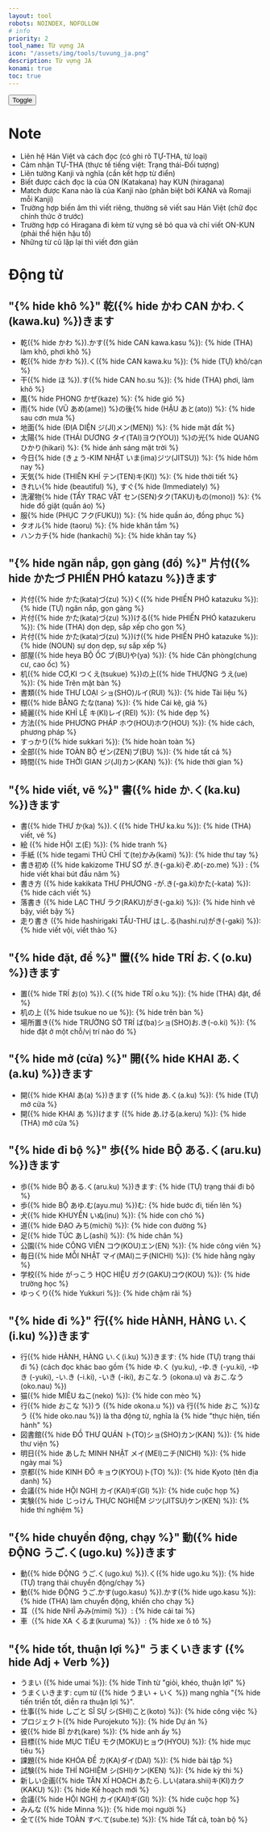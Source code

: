 ```yaml
---
layout: tool
robots: NOINDEX, NOFOLLOW
# info
priority: 2
tool_name: Từ vựng JA
icon: "/assets/img/tools/tuvung_ja.png"
description: Từ vựng JA
konami: true
toc: true
---
```

<link rel="stylesheet" href="/tools/tuvung_ja/style.css" />
<script src="/tools/tuvung_ja/scripts.js"></script>

<button onclick="showHideBtnClick()" title="Show/Hide" id="showHideBtn" class="w3-btn w3-border w3-border-blue w3-white opacity-transition-hover" style="display: block;">Toggle</button>

# Note
- Liên hệ Hán Việt và cách đọc (có ghi rõ TỰ-THA, từ loại)
- Cảm nhận TỰ-THA (thực tế tiếng việt: Trạng thái-Đối tượng)
- Liên tưởng Kanji và nghĩa (cần kết hợp từ điển)
- Biết được cách đọc là của ON (Katakana) hay KUN (hiragana)
- Match được Kana nào là của Kanji nào (phân biệt bởi KANA và Romaji mỗi Kanji)
- Trường hợp biến âm thì viết riêng, thường sẽ viết sau Hán Việt (chữ đọc chính thức ở trước)
- Trường hợp có Hiragana đi kèm từ vựng sẽ bỏ qua và chỉ viết ON-KUN (phải thể hiện hậu tố)
- Những từ cũ lặp lại thì viết đơn giản

# Động từ

## "{% hide khô %}" 乾({% hide かわ CAN かわ.く(kawa.ku) %})きます
- 乾({% hide かわ %}).かす({% hide CAN kawa.kasu %}): {% hide (THA) làm khô, phơi khô %}
- 乾({% hide かわ %}).く({% hide CAN kawa.ku %}): {% hide (TỰ) khô/cạn %}
- 干({% hide ほ %}).す({% hide CAN ho.su %}): {% hide (THA) phơi, làm khô %}
- 風{% hide PHONG かぜ(kaze) %}: {% hide gió %}
- 雨{% hide (VŨ あめ(ame)) %}の後{% hide (HẬU あと(ato)) %}: {% hide sau cơn mưa %}
- 地面{% hide (ĐỊA DIỆN ジ(JI)メン(MEN)) %}: {% hide mặt đất %}
- 太陽{% hide (THÁI DƯƠNG タイ(TAI)ヨウ(YOU)) %}の光{% hide QUANG ひかり(hikari) %}: {% hide ánh sáng mặt trời %}
- 今日{% hide (きょう-KIM NHẬT いま(ima)ジツ(JITSU)) %}: {% hide hôm nay %}
- 天気{% hide (THIÊN KHÍ テン(TEN)キ(KI)) %}: {% hide thời tiết %}
- きれい{% hide (beautiful) %}, すぐ{% hide (Immediately) %}
- 洗濯物{% hide (TẨY TRẠC VẬT セン(SEN)タク(TAKU)もの(mono)) %}: {% hide đồ giặt (quần áo) %}
- 服{% hide (PHỤC フク(FUKU)) %}: {% hide quần áo, đồng phục %}
- タオル{% hide (taoru) %}: {% hide khăn tắm %}
- ハンカチ{% hide (hankachi) %}: {% hide khăn tay %}

## "{% hide ngăn nắp, gọn gàng (đồ) %}" 片付({% hide かたづ PHIẾN PHÓ katazu %})きます
- 片付({% hide かた(kata)づ(zu) %})く({% hide PHIẾN PHÓ katazuku %}): {% hide (TỰ) ngăn nắp, gọn gàng %}
- 片付({% hide かた(kata)づ(zu) %})ける({% hide PHIẾN PHÓ katazukeru %}): {% hide (THA) dọn dẹp, sắp xếp cho gọn %}
- 片付({% hide かた(kata)づ(zu) %})け({% hide PHIẾN PHÓ katazuke %}): {% hide (NOUN) sự dọn dẹp, sự sắp xếp %}
- 部屋({% hide heya BỘ ỐC ブ(BU)や(ya) %}): {% hide Căn phòng(chung cư, cao ốc) %}
- 机({% hide CƠ,KI つくえ(tsukue) %})の上({% hide THƯỢNG うえ(ue) %}): {% hide Trên mặt bàn %}
- 書類({% hide THƯ LOẠI ショ(SHO)ルイ(RUI) %}): {% hide Tài liệu %}
- 棚({% hide BẰNG たな(tana) %}): {% hide Cái kệ, giá %}
- 綺麗({% hide KHỈ LỆ キ(KI)レイ(REI) %}): {% hide đẹp %}
- 方法({% hide PHƯƠNG PHÁP ホウ(HOU)ホウ(HOU) %}): {% hide cách, phương pháp %}
- すっかり({% hide sukkari %}): {% hide hoàn toàn %}
- 全部({% hide TOÀN BỘ ゼン(ZEN)ブ(BU) %}): {% hide tất cả %}
- 時間({% hide THỜI GIAN ジ(JI)カン(KAN) %}): {% hide thời gian %}

## "{% hide viết, vẽ %}" 書({% hide か.く(ka.ku) %})きます
- 書({% hide THƯ か(ka) %}).く({% hide THƯ ka.ku %}): {% hide (THA) viết, vẽ %}
- 絵 ({% hide HỘI エ(E) %}): {% hide tranh %}
- 手紙 ({% hide tegami THỦ CHỈ て(te)かみ(kami) %}): {% hide thư tay %}
- 書き初め ({% hide kakizome THƯ SƠ が.き(-ga.ki)ぞ.め(-zo.me) %}) : {% hide viết khai bút đầu năm %}
- 書き方 ({% hide kakikata THƯ PHƯƠNG -が.き(-ga.ki)かた(-kata) %}): {% hide cách viết %}
- 落書き ({% hide LẠC THƯ ラク(RAKU)がき(-ga.ki) %}): {% hide hình vẽ bậy, viết bậy %}
- 走り書き ({% hide hashirigaki TẨU-THƯ はし.る(hashi.ru)がき(-gaki) %}): {% hide viết vội, viết thảo %}

## "{% hide đặt, để %}" 置({% hide TRÍ お.く(o.ku) %})きます
- 置({% hide TRÍ お(o) %}).く({% hide TRÍ o.ku %}): {% hide (THA) đặt, để %}
- 机の上 ({% hide tsukue no ue %}): {% hide trên bàn %}
- 場所置き({% hide TRƯỜNG SỞ TRÍ ば(ba)ショ(SHO)お.き(-o.ki) %}): {% hide đặt ở một chỗ/vị trí nào đó %}

## "{% hide mở (cửa) %}" 開({% hide KHAI あ.く(a.ku) %})きます
- 開({% hide KHAI あ(a) %})きます ({% hide あ.く(a.ku) %}): {% hide (TỰ) mở cửa %}
- 開({% hide KHAI あ %})けます ({% hide あ.ける(a.keru) %}): {% hide (THA) mở cửa %}

## "{% hide đi bộ %}" 歩({% hide BỘ ある.く(aru.ku) %})きます
- 歩({% hide BỘ ある.く(aru.ku) %})きます: {% hide (TỰ) trạng thái đi bộ %}
- 歩({% hide BỘ あゆ.む(ayu.mu) %})む: {% hide bước đi, tiến lên %}
- 犬({% hide KHUYỂN いぬ(inu) %}): {% hide con chó %}
- 道({% hide ĐẠO みち(michi) %}): {% hide con đường %}
- 足({% hide TÚC あし(ashi) %}): {% hide chân %}
- 公園({% hide CÔNG VIÊN コウ(KOU)エン(EN) %}): {% hide công viên %}
- 毎日({% hide MỖI NHẬT マイ(MAI)ニチ(NICHI) %}): {% hide hằng ngày %}
- 学校({% hide がっこう HỌC HIỆU ガク(GAKU)コウ(KOU) %}): {% hide trường học %}
- ゆっくり({% hide Yukkuri %}): {% hide chậm rãi %}

## "{% hide đi %}" 行({% hide HÀNH, HÀNG い.く(i.ku) %})きます
- 行({% hide HÀNH, HÀNG い.く(i.ku) %})きます: {% hide (TỰ) trạng thái đi %} (cách đọc khác bao gồm {% hide ゆ.く (yu.ku), -ゆ.き (-yu.ki), -ゆき (-yuki), -い.き (-i.ki), -いき (-iki), おこな.う (okona.u) và おこ.なう (oko.nau) %})
- 猫({% hide MIÊU ねこ(neko) %}): {% hide con mèo %}
- 行({% hide おこな %})う ({% hide okona.u %}) và 行({% hide おこ %})なう ({% hide oko.nau %}) là tha động từ, nghĩa là {% hide "thực hiện, tiến hành" %}
- 図書館({% hide ĐỒ THƯ QUÁN ト(TO)ショ(SHO)カン(KAN) %}): {% hide thư viện %}
- 明日({% hide あした MINH NHẬT メイ(MEI)ニチ(NICHI) %}): {% hide ngày mai %}
- 京都({% hide KINH ĐÔ キョウ(KYOU)ト(TO) %}): {% hide Kyoto (tên địa danh) %}
- 会議({% hide HỘI NGHỊ カイ(KAI)ギ(GI) %}): {% hide cuộc họp %}
- 実験({% hide じっけん THỰC NGHIỆM ジツ(JITSU)ケン(KEN) %}): {% hide thí nghiệm %}

## "{% hide chuyển động, chạy %}" 動({% hide ĐỘNG うご.く(ugo.ku) %})きます
- 動({% hide ĐỘNG うご.く(ugo.ku) %}).く({% hide ugo.ku %}): {% hide (TỰ) trạng thái chuyển động/chạy %}
- 動({% hide ĐỘNG うご.かす(ugo.kasu) %}).かす({% hide ugo.kasu %}): {% hide (THA) làm chuyển động, khiến cho chạy %}
- 耳（{% hide NHĨ みみ(mimi) %}）: {% hide cái tai %}
- 車（{% hide XA くるま(kuruma) %}）: {% hide xe ô tô %}

## "{% hide tốt, thuận lợi %}" うまくいきます ({% hide Adj + Verb %})
- うまい ({% hide umai %}): {% hide Tính từ "giỏi, khéo, thuận lợi" %}
- うまくいきます: cụm từ ({% hide うまい  + いく %}) mang nghĩa "{% hide tiến triển tốt, diễn ra thuận lợi %}".
- 仕事({% hide しごと SĨ SỰ シ(SHI)こと(koto) %}): {% hide công việc %}
- プロジェクト({% hide Purojekuto %}): {% hide Dự án %}
- 彼({% hide BỈ かれ(kare) %}): {% hide anh ấy %}
- 目標({% hide MỤC TIÊU モク(MOKU)ヒョウ(HYOU) %}): {% hide mục tiêu %}
- 課題({% hide KHÓA ĐỀ カ(KA)ダイ(DAI) %}): {% hide bài tập %}
- 試験({% hide THÍ NGHIỆM シ(SHI)ケン(KEN) %}): {% hide kỳ thi %}
- 新しい企画({% hide TÂN XÍ HOẠCH あたら.しい(atara.shii)キ(KI)カク(KAKU) %}): {% hide Kế hoạch mới %}
- 会議({% hide HỘI NGHỊ カイ(KAI)ギ(GI) %}): {% hide cuộc họp %}
- みんな ({% hide Minna %}): {% hide mọi người %}
- 全て({% hide TOÀN すべ.て(sube.te) %}): {% hide Tất cả, toàn bộ %}
